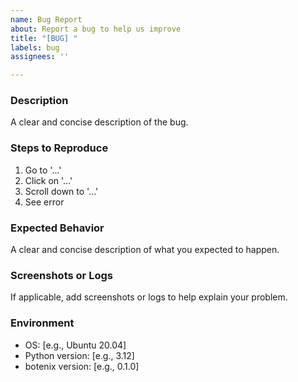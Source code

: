 ```yaml
---
name: Bug Report
about: Report a bug to help us improve
title: "[BUG] "
labels: bug
assignees: ''

---
```


### Description

A clear and concise description of the bug.

### Steps to Reproduce

1. Go to '...'
2. Click on '...'
3. Scroll down to '...'
4. See error

### Expected Behavior

A clear and concise description of what you expected to happen.

### Screenshots or Logs

If applicable, add screenshots or logs to help explain your problem.

### Environment

- OS: [e.g., Ubuntu 20.04]
- Python version: [e.g., 3.12]
- botenix version: [e.g., 0.1.0]
